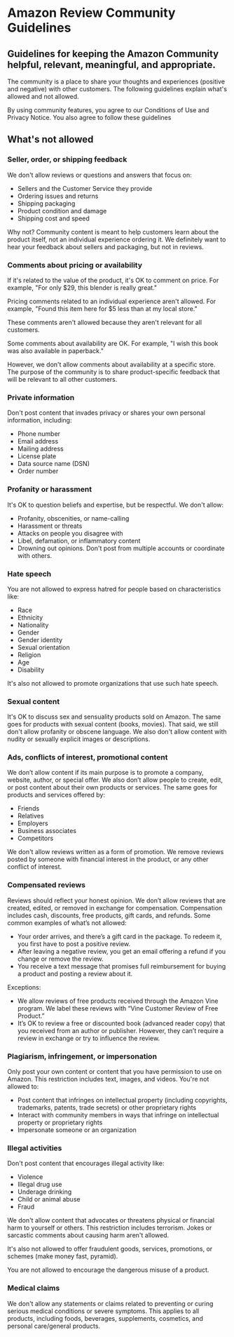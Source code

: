 # Amazon Review Community Guidelines
## Guidelines for keeping the Amazon Community helpful, relevant, meaningful, and appropriate.

The community is a place to share your thoughts and experiences (positive and negative) with other customers. The following guidelines explain what's allowed and not allowed.

By using community features, you agree to our Conditions of Use and Privacy Notice. You also agree to follow these guidelines

## What's not allowed

### Seller, order, or shipping feedback
We don't allow reviews or questions and answers that focus on:

- Sellers and the Customer Service they provide
- Ordering issues and returns
- Shipping packaging
- Product condition and damage
- Shipping cost and speed

Why not? Community content is meant to help customers learn about the product itself, not an individual experience ordering it. We definitely want to hear your feedback about sellers and packaging, but not in reviews.

### Comments about pricing or availability
If it's related to the value of the product, it's OK to comment on price. For example, "For only $29, this blender is really great."

Pricing comments related to an individual experience aren't allowed. For example, "Found this item here for $5 less than at my local store."

These comments aren't allowed because they aren't relevant for all customers.

Some comments about availability are OK. For example, "I wish this book was also available in paperback."

However, we don't allow comments about availability at a specific store. The purpose of the community is to share product-specific feedback that will be relevant to all other customers.

### Private information
Don't post content that invades privacy or shares your own personal information, including:

- Phone number
- Email address
- Mailing address
- License plate
- Data source name (DSN)
- Order number

### Profanity or harassment
It's OK to question beliefs and expertise, but be respectful. We don't allow:

- Profanity, obscenities, or name-calling
- Harassment or threats
- Attacks on people you disagree with
- Libel, defamation, or inflammatory content
- Drowning out opinions. Don't post from multiple accounts or coordinate with others.

### Hate speech
You are not allowed to express hatred for people based on characteristics like:

- Race
- Ethnicity
- Nationality
- Gender
- Gender identity
- Sexual orientation
- Religion
- Age
- Disability

It's also not allowed to promote organizations that use such hate speech.

### Sexual content
It's OK to discuss sex and sensuality products sold on Amazon. The same goes for products with sexual content (books, movies). That said, we still don't allow profanity or obscene language. We also don't allow content with nudity or sexually explicit images or descriptions.

### Ads, conflicts of interest, promotional content
We don’t allow content if its main purpose is to promote a company, website, author, or special offer. We also don’t allow people to create, edit, or post content about their own products or services. The same goes for products and services offered by:

- Friends
- Relatives
- Employers
- Business associates
- Competitors

We don't allow reviews written as a form of promotion. We remove reviews posted by someone with financial interest in the product, or any other conflict of interest.

### Compensated reviews
Reviews should reflect your honest opinion. We don’t allow reviews that are created, edited, or removed in exchange for compensation. Compensation includes cash, discounts, free products, gift cards, and refunds. Some common examples of what’s not allowed:

- Your order arrives, and there’s a gift card in the package. To redeem it, you first have to post a positive review.
- After leaving a negative review, you get an email offering a refund if you change or remove the review.
- You receive a text message that promises full reimbursement for buying a product and posting a review about it.

Exceptions:

- We allow reviews of free products received through the Amazon Vine program. We label these reviews with “Vine Customer Review of Free Product.”
- It’s OK to review a free or discounted book (advanced reader copy) that you received from an author or publisher. However, they can’t require a review in exchange or try to influence the review.

### Plagiarism, infringement, or impersonation
Only post your own content or content that you have permission to use on Amazon. This restriction includes text, images, and videos. You're not allowed to:

- Post content that infringes on intellectual property (including copyrights, trademarks, patents, trade secrets) or other proprietary rights
- Interact with community members in ways that infringe on intellectual property or proprietary rights
- Impersonate someone or an organization

### Illegal activities
Don't post content that encourages illegal activity like:

- Violence
- Illegal drug use
- Underage drinking
- Child or animal abuse
- Fraud

We don't allow content that advocates or threatens physical or financial harm to yourself or others. This restriction includes terrorism. Jokes or sarcastic comments about causing harm aren't allowed.

It's also not allowed to offer fraudulent goods, services, promotions, or schemes (make money fast, pyramid).

You are not allowed to encourage the dangerous misuse of a product.

### Medical claims
We don't allow any statements or claims related to preventing or curing serious medical conditions or severe symptoms. This applies to all products, including foods, beverages, supplements, cosmetics, and personal care/general products.
